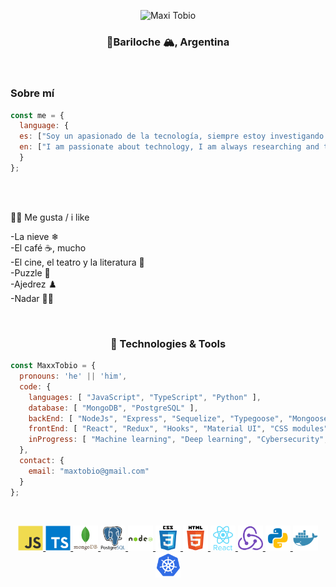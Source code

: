 <p align="center">
  <img src="https://i.imgur.com/k2nQGDt.gifv" alt="Maxi Tobio" width="700" height="400">
</p>
<h3 align="center">📍Bariloche 🏔️, Argentina </h3>
<br/> 

### Sobre mí
<p>

```js
const me = {
  language: {
  es: ["Soy un apasionado de la tecnología, siempre estoy investigando y probando nuevas alternativas y desarrollos. Disfruto resolviendo problemas y buscando nuevas ideas para el desarrollo. La programación es una disciplina fascinante y me encanta sumergirme en ella, sintiendo que es un proceso casi mágico."],
  en: ["I am passionate about technology, I am always researching and testing new alternatives and developments. I enjoy solving problems and looking for new ideas for development. Programming is a fascinating discipline and I love immersing myself in it, feeling that it is an almost magical process."]
  }
};
```
</p>
<br/>
  <br/>

  <p>🙋‍♂️ Me gusta / i like</p> 

  
  <p>
    -La nieve ❄ <br/>
    -El café ☕️, mucho  <br/>
    -El cine, el teatro y la literatura 🎨<br/>
    -Puzzle 🧩 <br/>
    -Ajedrez ♟️  <br/>
    -Nadar 🏊‍♂️
  </p>
</p>
<br/>

<h3 align="center"> 🔧 Technologies & Tools</h3>

```js
const MaxxTobio = {
  pronouns: 'he' || 'him',
  code: {
    languages: [ "JavaScript", "TypeScript", "Python" ],
    database: [ "MongoDB", "PostgreSQL" ],
    backEnd: [ "NodeJs", "Express", "Sequelize", "Typegoose", "Mongoose" ],
    frontEnd: [ "React", "Redux", "Hooks", "Material UI", "CSS modules", "Tailwind", "Next", "React Native",  ],
    inProgress: [ "Machine learning", "Deep learning", "Cybersecurity", "AR" ]
  },
  contact: {
    email: "maxtobio@gmail.com"
  }
};
```


<br/>

<p align="center"> <a href="https://developer.mozilla.org/en-US/docs/Web/JavaScript" target="_blank" rel="noreferrer"> <img src="https://raw.githubusercontent.com/devicons/devicon/master/icons/javascript/javascript-original.svg" alt="javascript" width="40" height="40"/> </a> <a href="https://www.typescriptlang.org/" target="_blank" rel="noreferrer"> <img src="https://raw.githubusercontent.com/devicons/devicon/master/icons/typescript/typescript-original.svg" alt="typescript" width="40" height="40"/> </a> <a href="https://www.mongodb.com/" target="_blank" rel="noreferrer"> <img src="https://raw.githubusercontent.com/devicons/devicon/master/icons/mongodb/mongodb-original-wordmark.svg" alt="mongodb" width="40" height="40"/> </a> <a href="https://www.postgresql.org" target="_blank" rel="noreferrer"> <img src="https://raw.githubusercontent.com/devicons/devicon/master/icons/postgresql/postgresql-original-wordmark.svg" alt="postgresql" width="40" height="40"/> </a> <a href="https://nodejs.org" target="_blank" rel="noreferrer"> <img src="https://raw.githubusercontent.com/devicons/devicon/master/icons/nodejs/nodejs-original-wordmark.svg" alt="nodejs" width="40" height="40"/> </a> <a href="https://www.w3schools.com/css/" target="_blank" rel="noreferrer"> <img src="https://raw.githubusercontent.com/devicons/devicon/master/icons/css3/css3-original-wordmark.svg" alt="css3" width="40" height="40"/> </a> <a href="https://www.w3.org/html/" target="_blank" rel="noreferrer"> <img src="https://raw.githubusercontent.com/devicons/devicon/master/icons/html5/html5-original-wordmark.svg" alt="html5" width="40" height="40"/> </a>  <a href="https://reactjs.org/" target="_blank" rel="noreferrer"> <img src="https://raw.githubusercontent.com/devicons/devicon/master/icons/react/react-original-wordmark.svg" alt="react" width="40" height="40"/> </a> <a href="https://redux.js.org" target="_blank" rel="noreferrer"> <img src="https://raw.githubusercontent.com/devicons/devicon/master/icons/redux/redux-original.svg" alt="redux" width="40" height="40"/> </a> <a href="https://www.python.org/" target="_blank" rel="noreferrer"> <img src="https://github.com/MaximilianoTobio/alojamiento-imagenes/blob/main/pngwing.com(9).png?raw=true"  width="40" height="40"/> </a> <a href="https://www.docker.com/" target="_blank" rel="noreferrer"> <img src="https://github.com/MaximilianoTobio/alojamiento-imagenes/blob/main/pngwing.com(4).png?raw=true"  width="40" height="40"/> </a> <a href="https://kubernetes.io/es/" target="_blank" rel="noreferrer"> <img src="https://github.com/MaximilianoTobio/alojamiento-imagenes/blob/main/pngwing.com(10).png?raw=true" width="40" height="40"/> </a></p>
